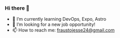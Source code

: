 ### Hi there 👋

- 🌱 I’m currently learning DevOps, Expo, Astro
- 🤔 I’m looking for a new job opportunity!
- 📫 How to reach me: fraustojesse24@gmail.com
